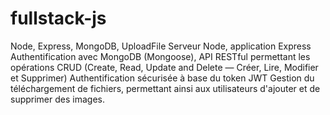 # fullstack-js
Node, Express, MongoDB, UploadFile
Serveur Node, application Express
Authentification avec MongoDB (Mongoose), 
API RESTful permettant les opérations CRUD (Create, Read, Update and Delete — Créer, Lire, Modifier et Supprimer)
Authentification sécurisée à base du token JWT
Gestion du téléchargement de fichiers, permettant ainsi aux utilisateurs d'ajouter et de supprimer des images.
